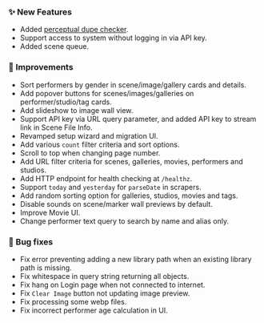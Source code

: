 ### ✨ New Features
* Added [perceptual dupe checker](/settings?tab=duplicates).
* Support access to system without logging in via API key.
* Added scene queue.

### 🎨 Improvements
* Sort performers by gender in scene/image/gallery cards and details.
* Add popover buttons for scenes/images/galleries on performer/studio/tag cards.
* Add slideshow to image wall view.
* Support API key via URL query parameter, and added API key to stream link in Scene File Info.
* Revamped setup wizard and migration UI.
* Add various `count` filter criteria and sort options.
* Scroll to top when changing page number.
* Add URL filter criteria for scenes, galleries, movies, performers and studios.
* Add HTTP endpoint for health checking at `/healthz`.
* Support `today` and `yesterday` for `parseDate` in scrapers.
* Add random sorting option for galleries, studios, movies and tags.
* Disable sounds on scene/marker wall previews by default.
* Improve Movie UI.
* Change performer text query to search by name and alias only.

### 🐛 Bug fixes
* Fix error preventing adding a new library path when an existing library path is missing.
* Fix whitespace in query string returning all objects. 
* Fix hang on Login page when not connected to internet.
* Fix `Clear Image` button not updating image preview.
* Fix processing some webp files.
* Fix incorrect performer age calculation in UI.
